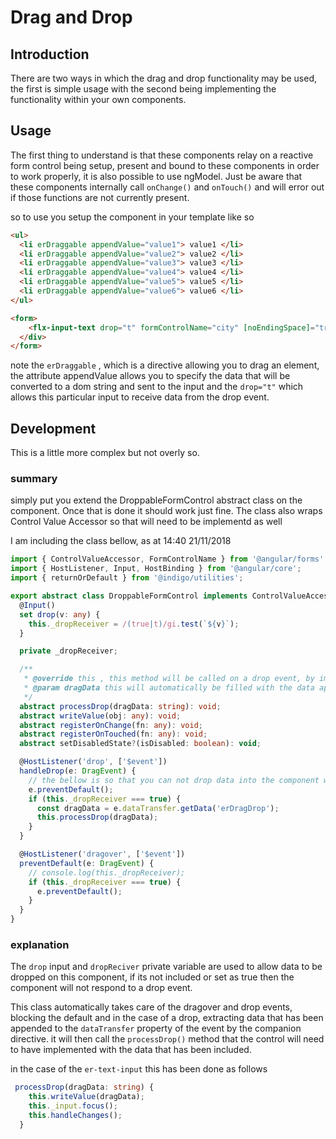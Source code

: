# Drag and Drop

## Introduction

There are two ways in which the drag and drop functionality may be used, the first is simple usage with the second being implementing the
functionality within your own components.

## Usage

The first thing to understand is that these components relay on a reactive form control being setup, present and bound to these components in order to
work properly, it is also possible to use ngModel. Just be aware that these components internally call `onChange()` and `onTouch()` and will error out
if those functions are not currently present.

so to use you setup the component in your template like so

```html
<ul>
  <li erDraggable appendValue="value1"> value1 </li>
  <li erDraggable appendValue="value2"> value2 </li>
  <li erDraggable appendValue="value3"> value3 </li>
  <li erDraggable appendValue="value4"> value4 </li>
  <li erDraggable appendValue="value5"> value5 </li>
  <li erDraggable appendValue="value6"> value6 </li>
</ul>

<form>
    <flx-input-text drop="t" formControlName="city" [noEndingSpace]="true" type="text"></flx-input-text>
  </div>
</form>
```

note the `erDraggable` , which is a directive allowing you to drag an element, the attribute appendValue allows you to specify the data that will be
converted to a dom string and sent to the input and the `drop="t"` which allows this particular input to receive data from the drop event.

## Development

This is a little more complex but not overly so.

### summary

simply put you extend the DroppableFormControl abstract class on the component. Once that is done it should work just fine. The class also wraps
Control Value Accessor so that will need to be implementd as well

I am including the class bellow, as at 14:40 21/11/2018

```typescript
import { ControlValueAccessor, FormControlName } from '@angular/forms';
import { HostListener, Input, HostBinding } from '@angular/core';
import { returnOrDefault } from '@indigo/utilities';

export abstract class DroppableFormControl implements ControlValueAccessor {
  @Input()
  set drop(v: any) {
    this._dropReceiver = /(true|t)/gi.test(`${v}`);
  }

  private _dropReceiver;

  /**
   * @override this , this method will be called on a drop event, by implementing this class
   * @param dragData this will automatically be filled with the data appended by the draggable directive
   */
  abstract processDrop(dragData: string): void;
  abstract writeValue(obj: any): void;
  abstract registerOnChange(fn: any): void;
  abstract registerOnTouched(fn: any): void;
  abstract setDisabledState?(isDisabled: boolean): void;

  @HostListener('drop', ['$event'])
  handleDrop(e: DragEvent) {
    // the bellow is so that you can not drop data into the component without letting it be droppable
    e.preventDefault();
    if (this._dropReceiver === true) {
      const dragData = e.dataTransfer.getData('erDragDrop');
      this.processDrop(dragData);
    }
  }

  @HostListener('dragover', ['$event'])
  preventDefault(e: DragEvent) {
    // console.log(this._dropReceiver);
    if (this._dropReceiver === true) {
      e.preventDefault();
    }
  }
}
```

### explanation

The `drop` input and `dropReciver` private variable are used to allow data to be dropped on this component, if its not included or set as true then
the component will not respond to a drop event.

This class automatically takes care of the dragover and drop events, blocking the default and in the case of a drop, extracting data that has been
appended to the `dataTransfer` property of the event by the companion directive. it will then call the `processDrop()` method that the control will
need to have implemented with the data that has been included.

in the case of the `er-text-input` this has been done as follows

```typescript
 processDrop(dragData: string) {
    this.writeValue(dragData);
    this._input.focus();
    this.handleChanges();
  }
```
